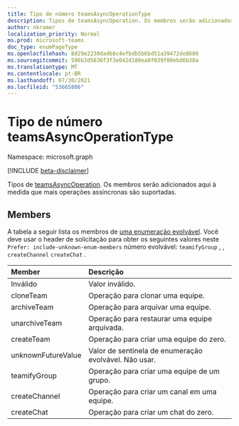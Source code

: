 ```yaml
---
title: Tipo de número teamsAsyncOperationType
description: Tipos de teamsAsyncOperation. Os membros serão adicionados aqui à medida que mais operações assíncronas são suportadas.
author: nkramer
localization_priority: Normal
ms.prod: microsoft-teams
doc_type: enumPageType
ms.openlocfilehash: 8d29e2230dad68c4efbdb5b6bd51a39472de8680
ms.sourcegitcommit: 596b3d5636f3f3e042d180ea8f039f00ebd6b38a
ms.translationtype: MT
ms.contentlocale: pt-BR
ms.lasthandoff: 07/30/2021
ms.locfileid: "53665806"
---
```

# <a name="teamsasyncoperationtype-enum-type"></a>Tipo de número teamsAsyncOperationType

Namespace: microsoft.graph

[!INCLUDE [beta-disclaimer](../../includes/beta-disclaimer.md)]

Tipos de [teamsAsyncOperation](teamsasyncoperation.md). Os membros serão adicionados aqui à medida que mais operações assíncronas são suportadas.

## <a name="members"></a>Members
A tabela a seguir lista os membros de [uma enumeração evolvável](/graph/best-practices-concept#handling-future-members-in-evolvable-enumerations). Você deve usar o header de solicitação para obter os seguintes valores neste `Prefer: include-unknown-enum-members` número evolvável: `teamifyGroup` , , `createChannel` `createChat` .

| Member | Descrição |
|:---------------|:----------|
|Inválido|Valor inválido.|
|cloneTeam|Operação para clonar uma equipe.|
|archiveTeam|Operação para arquivar uma equipe.|
|unarchiveTeam|Operação para restaurar uma equipe arquivada.|
|createTeam|Operação para criar uma equipe do zero.|
|unknownFutureValue| Valor de sentinela de enumeração evolvável. Não usar. |
|teamifyGroup |Operação para criar uma equipe de um grupo. |
|createChannel |Operação para criar um canal em uma equipe. |
|createChat|Operação para criar um chat do zero.|
